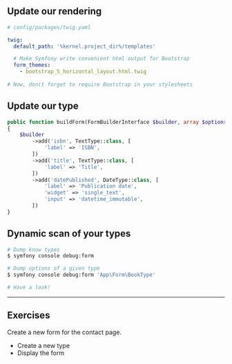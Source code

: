 ## Update our rendering

```yaml
# config/packages/twig.yaml

twig:
  default_path: '%kernel.project_dir%/templates'

  # Make Symfony write convenient html output for Bootstrap
  form_themes:
    - bootstrap_5_horizontal_layout.html.twig
  
# Now, don(t forget to require Bootstrap in your stylesheets
```

## Update our type

```php
public function buildForm(FormBuilderInterface $builder, array $options)
{
    $builder
        ->add('isbn', TextType::class, [
            'label' => 'ISBN',
        ])
        ->add('title', TextType::class, [
            'label' => 'Title',
        ])
        ->add('datePublished', DateType::class, [
            'label' => 'Publication date',
            'widget' => 'single_text',
            'input' => 'datetime_immutable',
        ])
}
```

## Dynamic scan of your types

```bash
# Dump know types
$ symfony console debug:form

# Dump options of a given type
$ symfony console debug:form 'App\Form\BookType'

# Have a look!
```

---

## Exercises

Create a new form for the contact page.
- Create a new type
- Display the form
